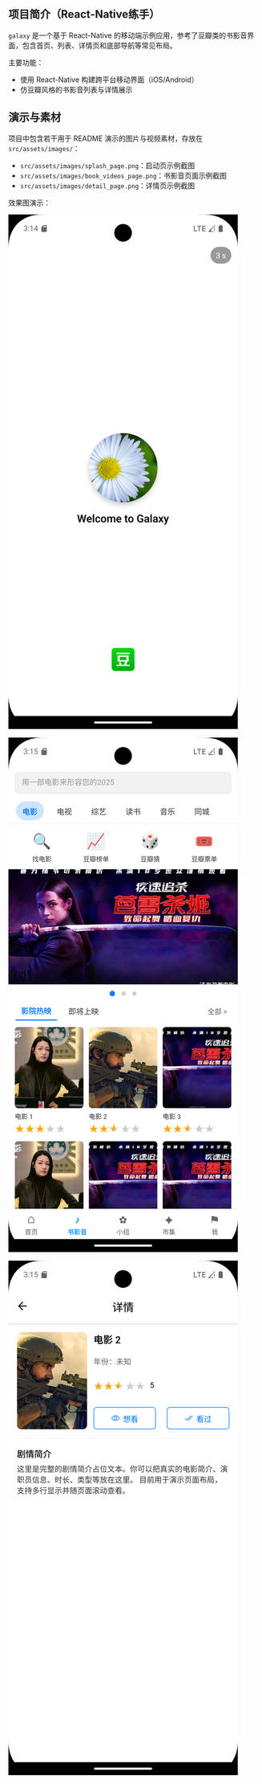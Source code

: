 ## 项目简介（React-Native练手）

`galaxy` 是一个基于 React-Native 的移动端示例应用，参考了豆瓣类的书影音界面，包含首页、列表、详情页和底部导航等常见布局。

主要功能：
- 使用 React-Native 构建跨平台移动界面（iOS/Android）
- 仿豆瓣风格的书影音列表与详情展示

## 演示与素材

项目中包含若干用于 README 演示的图片与视频素材，存放在 `src/assets/images/`：

- `src/assets/images/splash_page.png`：启动页示例截图
- `src/assets/images/book_videos_page.png`：书影音页面示例截图
- `src/assets/images/detail_page.png`：详情页示例截图

效果图演示：

![启动页示例](src/assets/images/splash_page.png)

![书影音页面示例](src/assets/images/book_videos_page.png)

![详情页示例](src/assets/images/detail_page.png)
